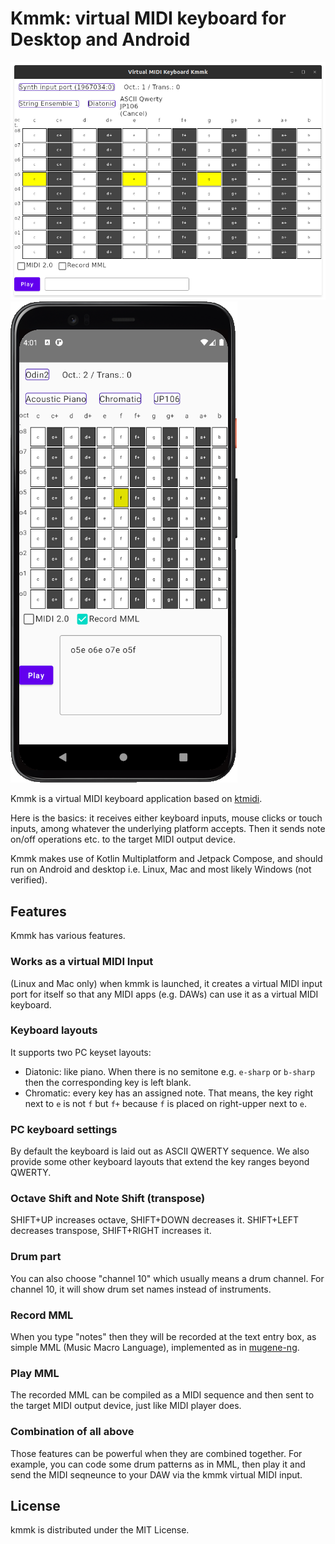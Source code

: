 # Kmmk: virtual MIDI keyboard for Desktop and Android

![Kmmk Desktop](docs/images/kmmk-desktop.png)
![Kmmk Android](docs/images/kmmk-android.png)

Kmmk is a virtual MIDI keyboard application based on [ktmidi](https://github.com/atsushieno/ktmidi).

Here is the basics: it receives either keyboard inputs, mouse clicks or touch inputs, among whatever the underlying platform accepts. Then it sends note on/off operations etc. to the target MIDI output device.

Kmmk makes use of Kotlin Multiplatform and Jetpack Compose, and should run on Android and desktop i.e. Linux, Mac and most likely Windows (not verified).

## Features

Kmmk has various features.

### Works as a virtual MIDI Input

(Linux and Mac only) when kmmk is launched, it creates a virtual MIDI input port for itself so that any MIDI apps (e.g. DAWs) can use it as a virtual MIDI keyboard.

### Keyboard layouts

It supports two PC keyset layouts:

- Diatonic: like piano. When there is no semitone e.g. `e-sharp` or `b-sharp` then the corresponding key is left blank.
- Chromatic: every key has an assigned note. That means, the key right next to `e` is not `f` but `f+` because `f` is placed on right-upper next to `e`.

### PC keyboard settings

By default the keyboard is laid out as ASCII QWERTY sequence. We also provide some other keyboard layouts that extend the key ranges beyond QWERTY.

### Octave Shift and Note Shift (transpose)

SHIFT+UP increases octave, SHIFT+DOWN decreases it. SHIFT+LEFT decreases transpose, SHIFT+RIGHT increases it.

### Drum part

You can also choose "channel 10" which usually means a drum channel. For channel 10, it will show drum set names instead of instruments.

### Record MML

When you type "notes" then they will be recorded at the text entry box, as simple MML (Music Macro Language), implemented as in [mugene-ng](https://github.com/atsushieno/mugene-ng).

### Play MML

The recorded MML can be compiled as a MIDI sequence and then sent to the target MIDI output device, just like MIDI player does.

### Combination of all above

Those features can be powerful when they are combined together. For example, you can code some drum patterns as in MML, then play it and send the MIDI seqneunce to your DAW via the kmmk virtual MIDI input.


## License

kmmk is distributed under the MIT License.

